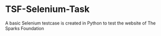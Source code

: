 # TSF-Selenium-Task
A basic Selenium testcase is created in Python to test the website of The Sparks Foundation
